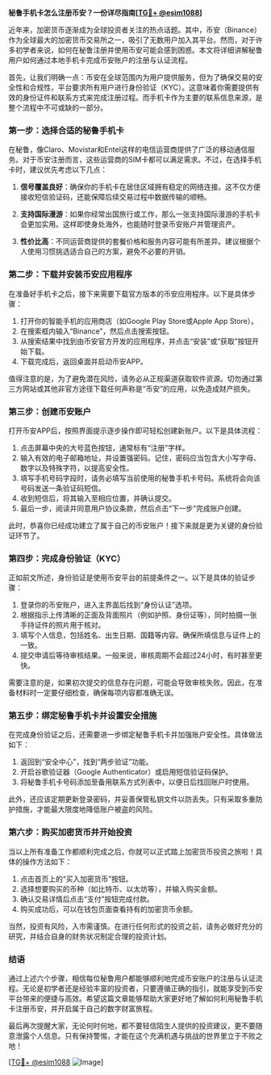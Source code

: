 **秘鲁手机卡怎么注册币安？一份详尽指南[[TG💪+ @esim1088](https://t.me/s/esim1088)]**

近年来，加密货币逐渐成为全球投资者关注的热点话题。其中，币安（Binance）作为全球最大的加密货币交易所之一，吸引了无数用户加入其平台。然而，对于许多初学者来说，如何在秘鲁注册并使用币安可能会感到困惑。本文将详细讲解秘鲁用户如何通过本地手机卡完成币安账户的注册与认证流程。

首先，让我们明确一点：币安在全球范围内为用户提供服务，但为了确保交易的安全性和合规性，平台要求所有用户进行身份验证（KYC）。这意味着你需要提供有效的身份证件和联系方式来完成注册过程。而手机卡作为主要的联系信息来源，是整个流程中不可或缺的一部分。

### **第一步：选择合适的秘鲁手机卡**

在秘鲁，像Claro、Movistar和Entel这样的电信运营商提供了广泛的移动通信服务。对于币安注册而言，这些运营商的SIM卡都可以满足需求。不过，在选择手机卡时，建议优先考虑以下几点：

1. **信号覆盖良好**：确保你的手机卡在居住区域拥有稳定的网络连接。这不仅方便接收短信验证码，还能保障后续交易过程中数据传输的顺畅。
   
2. **支持国际漫游**：如果你经常出国旅行或工作，那么一张支持国际漫游的手机卡会更加实用。这样即使身处海外，也能随时登录币安账户并管理资产。

3. **性价比高**：不同运营商提供的套餐价格和服务内容可能有所差异。建议根据个人使用习惯挑选适合自己的方案，避免不必要的开销。

### **第二步：下载并安装币安应用程序**

在准备好手机卡之后，接下来需要下载官方版本的币安应用程序。以下是具体步骤：

1. 打开你的智能手机的应用商店（如Google Play Store或Apple App Store）。
2. 在搜索框内输入“Binance”，然后点击搜索按钮。
3. 从搜索结果中找到由币安官方开发的应用程序，并点击“安装”或“获取”按钮开始下载。
4. 下载完成后，返回桌面并启动币安APP。

值得注意的是，为了避免潜在风险，请务必从正规渠道获取软件资源。切勿通过第三方网站或其他非官方途径下载任何声称是“币安”的应用，以免造成财产损失。

### **第三步：创建币安账户**

打开币安APP后，按照界面提示逐步操作即可轻松创建新账户。以下是具体流程：

1. 点击屏幕中央的大号蓝色按钮，通常标有“注册”字样。
2. 输入有效的电子邮箱地址，并设置强密码。记住，密码应当包含大小写字母、数字以及特殊字符，以提高安全性。
3. 填写手机号码字段时，请务必填写当前使用的秘鲁手机卡号码。系统将会向该号码发送一条验证码短信。
4. 收到短信后，将其输入至相应位置，并确认提交。
5. 最后一步，阅读并同意用户协议条款，然后点击“下一步”完成账户创建。

此时，恭喜你已经成功建立了属于自己的币安账户！接下来就是更为关键的身份验证环节了。

### **第四步：完成身份验证（KYC）**

正如前文所述，身份验证是使用币安平台的前提条件之一。以下是具体的验证步骤：

1. 登录你的币安账户，进入主界面后找到“身份认证”选项。
2. 根据指示上传清晰的正面及背面照片（例如护照、身份证等），同时拍摄一张手持证件的照片用于核对。
3. 填写个人信息，包括姓名、出生日期、国籍等内容。确保所填信息与证件上的一致。
4. 提交申请后等待审核结果。一般来说，审核周期不会超过24小时，有时甚至更快。

需要注意的是，如果初次提交的信息存在问题，可能会导致审核失败。因此，在准备材料时一定要仔细检查，确保每项内容都准确无误。

### **第五步：绑定秘鲁手机卡并设置安全措施**

在完成身份验证之后，还需要进一步绑定秘鲁手机卡并加强账户安全性。具体做法如下：

1. 返回到“安全中心”，找到“两步验证”功能。
2. 开启谷歌验证器（Google Authenticator）或启用短信验证码保护。
3. 将秘鲁手机卡号码添加至备用联系方式列表中，以便日后找回账户时使用。

此外，还应该定期更新登录密码，并妥善保管私钥文件以防丢失。只有采取多重防护措施，才能最大限度地降低账户被盗的风险。

### **第六步：购买加密货币并开始投资**

当以上所有准备工作都顺利完成之后，你就可以正式踏上加密货币投资之旅啦！具体的操作方法如下：

1. 点击首页上的“买入加密货币”按钮。
2. 选择想要购买的币种（如比特币、以太坊等），并输入购买金额。
3. 确认交易详情后点击“支付”按钮完成付款。
4. 购买成功后，可以在钱包页面查看持有的加密货币余额。

当然，投资有风险，入市需谨慎。在进行任何形式的投资之前，请务必做好充分的研究，并结合自身的财务状况制定合理的投资计划。

### **结语**

通过上述六个步骤，相信每位秘鲁用户都能够顺利地完成币安账户的注册与认证流程。无论是初学者还是经验丰富的投资者，只要遵循正确的指引，就能享受到币安平台带来的便捷与高效。希望这篇文章能够帮助大家更好地了解如何利用秘鲁手机卡注册币安，并开启属于自己的数字财富旅程。

最后再次提醒大家，无论何时何地，都不要轻信陌生人提供的投资建议，更不要随意泄露个人信息。只有保持警惕，才能在这个充满机遇与挑战的世界里立于不败之地！

[[TG💪+ @esim1088](https://t.me/s/esim1088) ![Image](https://i.postimg.cc/4NQfJmqS/Snipaste-2025-05-13-00-14-12.png)]